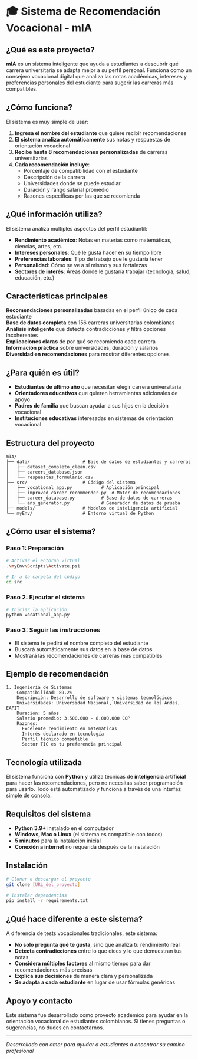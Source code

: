 # 🎓 Sistema de Recomendación Vocacional - mIA

## ¿Qué es este proyecto?

**mIA** es un sistema inteligente que ayuda a estudiantes a descubrir qué carrera universitaria se adapta mejor a su perfil personal. Funciona como un consejero vocacional digital que analiza las notas académicas, intereses y preferencias personales del estudiante para sugerir las carreras más compatibles.

## ¿Cómo funciona?

El sistema es muy simple de usar:

1. **Ingresa el nombre del estudiante** que quiere recibir recomendaciones
2. **El sistema analiza automáticamente** sus notas y respuestas de orientación vocacional
3. **Recibe hasta 8 recomendaciones personalizadas** de carreras universitarias
4. **Cada recomendación incluye**:
   - Porcentaje de compatibilidad con el estudiante
   - Descripción de la carrera
   - Universidades donde se puede estudiar
   - Duración y rango salarial promedio
   - Razones específicas por las que se recomienda

## ¿Qué información utiliza?

El sistema analiza múltiples aspectos del perfil estudiantil:

- **Rendimiento académico**: Notas en materias como matemáticas, ciencias, artes, etc.
- **Intereses personales**: Qué le gusta hacer en su tiempo libre
- **Preferencias laborales**: Tipo de trabajo que le gustaría tener
- **Personalidad**: Cómo se ve a sí mismo y sus fortalezas
- **Sectores de interés**: Áreas donde le gustaría trabajar (tecnología, salud, educación, etc.)

## Características principales

**Recomendaciones personalizadas** basadas en el perfil único de cada estudiante  
 **Base de datos completa** con 156 carreras universitarias colombianas  
 **Análisis inteligente** que detecta contradicciones y filtra opciones incoherentes  
 **Explicaciones claras** de por qué se recomienda cada carrera  
 **Información práctica** sobre universidades, duración y salarios  
 **Diversidad en recomendaciones** para mostrar diferentes opciones

## ¿Para quién es útil?

- **Estudiantes de último año** que necesitan elegir carrera universitaria
- **Orientadores educativos** que quieren herramientas adicionales de apoyo
- **Padres de familia** que buscan ayudar a sus hijos en la decisión vocacional
- **Instituciones educativas** interesadas en sistemas de orientación vocacional

## Estructura del proyecto

```
mIA/
├── data/                    # Base de datos de estudiantes y carreras
│   ├── dataset_completo_clean.csv
│   ├── careers_database.json
│   └── respuestas_formulario.csv
├── src/                     # Código del sistema
│   ├── vocational_app.py           # Aplicación principal
│   ├── improved_career_recommender.py  # Motor de recomendaciones
│   ├── career_database.py          # Base de datos de carreras
│   └── ans_generator.py            # Generador de datos de prueba
├── models/                  # Modelos de inteligencia artificial
└── myEnv/                   # Entorno virtual de Python
```

## ¿Cómo usar el sistema?

### Paso 1: Preparación

```bash
# Activar el entorno virtual
.\myEnv\Scripts\Activate.ps1

# Ir a la carpeta del código
cd src
```

### Paso 2: Ejecutar el sistema

```bash
# Iniciar la aplicación
python vocational_app.py
```

### Paso 3: Seguir las instrucciones

- El sistema te pedirá el nombre completo del estudiante
- Buscará automáticamente sus datos en la base de datos
- Mostrará las recomendaciones de carreras más compatibles

## Ejemplo de recomendación

```
1. Ingeniería de Sistemas
    Compatibilidad: 89.2%
    Descripción: Desarrollo de software y sistemas tecnológicos
    Universidades: Universidad Nacional, Universidad de los Andes, EAFIT
    Duración: 5 años
    Salario promedio: 3.500.000 - 8.000.000 COP
    Razones:
      Excelente rendimiento en matemáticas
      Interés declarado en tecnología
      Perfil técnico compatible
      Sector TIC es tu preferencia principal
```

## Tecnología utilizada

El sistema funciona con **Python** y utiliza técnicas de **inteligencia artificial** para hacer las recomendaciones, pero no necesitas saber programación para usarlo. Todo está automatizado y funciona a través de una interfaz simple de consola.

## Requisitos del sistema

- **Python 3.9+** instalado en el computador
- **Windows, Mac o Linux** (el sistema es compatible con todos)
- **5 minutos** para la instalación inicial
- **Conexión a internet** no requerida después de la instalación

## Instalación

```bash
# Clonar o descargar el proyecto
git clone [URL_del_proyecto]

# Instalar dependencias
pip install -r requirements.txt
```

## ¿Qué hace diferente a este sistema?

A diferencia de tests vocacionales tradicionales, este sistema:

- **No solo pregunta qué te gusta**, sino que analiza tu rendimiento real
- **Detecta contradicciones** entre lo que dices y lo que demuestran tus notas
- **Considera múltiples factores** al mismo tiempo para dar recomendaciones más precisas
- **Explica sus decisiones** de manera clara y personalizada
- **Se adapta a cada estudiante** en lugar de usar fórmulas genéricas

## Apoyo y contacto

Este sistema fue desarrollado como proyecto académico para ayudar en la orientación vocacional de estudiantes colombianos. Si tienes preguntas o sugerencias, no dudes en contactarnos.

---

_Desarrollado con amor para ayudar a estudiantes a encontrar su camino profesional_
